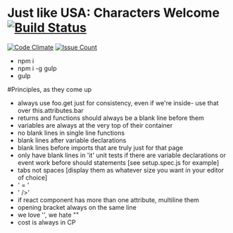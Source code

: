 # Just like USA: Characters Welcome [![Build Status](https://travis-ci.org/thethp/D-D5E.svg?branch=master)](https://travis-ci.org/thethp/D-D5E) 
[![Code Climate](https://codeclimate.com/github/thethp/D-D5E/badges/gpa.svg)](https://codeclimate.com/github/thethp/D-D5E) [![Issue Count](https://codeclimate.com/github/thethp/D-D5E/badges/issue_count.svg)](https://codeclimate.com/github/thethp/D-D5E) 

* npm i
* npm i -g gulp
* gulp

#Principles, as they come up

* always use foo.get just for consistency, even if we're inside- use that over this.attributes.bar
* returns and functions should always be a blank line before them
* variables are always at the very top of their container
* no blank lines in single line functions
* blank lines after variable declarations
* blank lines before imports that are truly just for that page
* only have blank lines in 'it' unit tests if there are variable declarations or event work before should statements [see setup.spec.js for example]
* tabs not spaces [display them as whatever size you want in your editor of choice]
* ' = '
* ' />'
* if react component has more than one attribute, multiline them
* opening bracket always on the same line
* we love '', we hate ""
* cost is always in CP